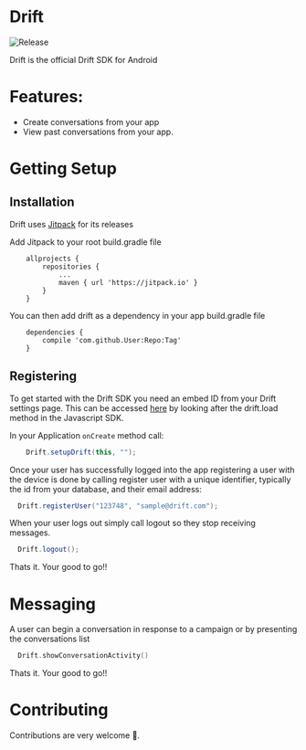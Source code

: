 Drift
============
![Release](https://jitpack.io/v/driftt/drift-sdk-android.svg)

Drift is the official Drift SDK for Android


# Features:
- Create conversations from your app
- View past conversations from your app.


# Getting Setup

## Installation

Drift uses [Jitpack](http://jitpack.io) for its releases

Add Jitpack to your root build.gradle file 

```
	allprojects {
		repositories {
			...
			maven { url 'https://jitpack.io' }
		}
	}
```

You can then add drift as a dependency in your app build.gradle file


```
	dependencies {
		compile 'com.github.User:Repo:Tag'
	}
```

## Registering

To get started with the Drift SDK you need an embed ID from your Drift settings page. This can be accessed [here](https://app.drift.com/settings/livechat) by looking after the drift.load method in the Javascript SDK.

In your Application `onCreate` method call:
```Java
    Drift.setupDrift(this, "");
```

Once your user has successfully logged into the app registering a user with the device is done by calling register user with a unique identifier, typically the id from your database, and their email address:

```Java
  Drift.registerUser("123748", "sample@drift.com");
```

When your user logs out simply call logout so they stop receiving messages.

```Java
  Drift.logout();
```


Thats it. Your good to go!!

# Messaging

A user can begin a conversation in response to a campaign or by presenting the conversations list

```Swift
  Drift.showConversationActivity()
```

Thats it. Your good to go!!


# Contributing

Contributions are very welcome 🤘.
